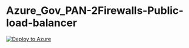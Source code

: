 # Azure_Gov_PAN-2Firewalls-Public-load-balancer
[![Deploy to Azure](http://azuredeploy.net/deploybutton.png)](https://azuredeploy.net/)
